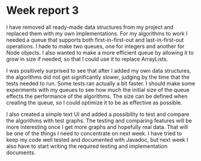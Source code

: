 # Week report 3

I have removed all ready-made data structures from my project 
and replaced them with my own implementations. For my algorithms to work I needed a queue that supports
both first-in-first-out and last-in-first-out operations. I hade to make two queues, one for integers and
another for Node objects. I also wanted to make a more efficient queue by allowing it to grow in size if needed,
so that I could use it to replace ArrayLists.

I was positively surprised to see that after I added my own data structures, the algorithms did not get significantly
slower, judging by the time that the tests needed to run. Some tests ran actually a bit faster. I should make
some experiments with my queues to see how much the initial size of the queue effects the performance of
the algorithms. The size can be defined when creating the queue, so I could optimize it to be as effective
as possible.

I also created a simple text UI and added a possibility to test and compare the algorithms with test graphs. 
The testing and comparing features will be more interesting once I get more graphs and hopefully real data. 
That will be one of the things I need to concentrate on next week. I have tried to keep my code well tested and 
documented with Javadoc, but next week I also have to start writing the required testing and implementation documents.
